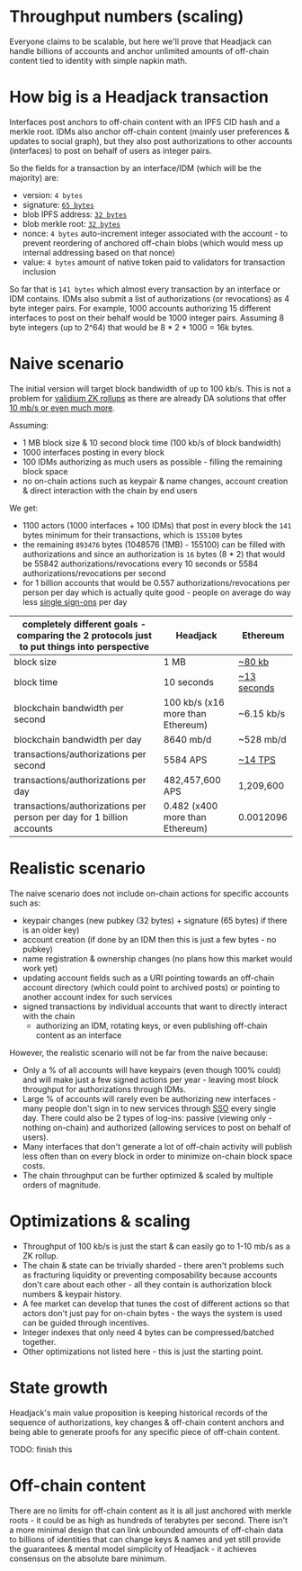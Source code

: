 # Throughput numbers (scaling)

Everyone claims to be scalable, but here we'll prove that Headjack can handle billions of accounts and anchor unlimited amounts of off-chain content tied to identity with simple napkin math.

<!-- We believe a credible path to billions and worldwide adoption is necessary as part of the story -->

# How big is a Headjack transaction

Interfaces post anchors to off-chain content with an IPFS CID hash and a merkle root. IDMs also anchor off-chain content (mainly user preferences & updates to social graph), but they also post authorizations to other accounts (interfaces) to post on behalf of users as integer pairs.

So the fields for a transaction by an interface/IDM (which will be the majority) are:
- version: `4 bytes`
- signature: [`65 bytes`](https://ethvigil.com/docs/eth_sign_example_code/#recovering-the-message-signer-in-the-smart-contract)
- blob IPFS address: [`32 bytes`](https://proto.school/anatomy-of-a-cid/01)
- blob merkle root: [`32 bytes`](https://www.mycryptopedia.com/merkle-tree-merkle-root-explained/)
- nonce: `4 bytes` auto-increment integer associated with the account - to prevent reordering of anchored off-chain blobs (which would mess up internal addressing based on that nonce)
- value: `4 bytes` amount of native token paid to validators for transaction inclusion

So far that is `141 bytes` which almost every transaction by an interface or IDM contains. IDMs also submit a list of authorizations (or revocations) as 4 byte integer pairs. For example, 1000 accounts authorizing 15 different interfaces to post on their behalf would be 1000 integer pairs. Assuming 8 byte integers (up to 2^64) that would be 8 * 2 * 1000 = 16k bytes.

# Naive scenario

The initial version will target block bandwidth of up to 100 kb/s. This is not a problem for [validium ZK rollups](https://twitter.com/eshita/status/1546911451125649408) as there are already DA solutions that offer [10 mb/s or even much more](https://twitter.com/apolynya/status/1517137629334056960).

Assuming:
- 1 MB block size & 10 second block time (100 kb/s of block bandwidth)
- 1000 interfaces posting in every block
- 100 IDMs authorizing as much users as possible - filling the remaining block space
- no on-chain actions such as keypair & name changes, account creation & direct interaction with the chain by end users

We get:
- 1100 actors (1000 interfaces + 100 IDMs) that post in every block the `141` bytes minimum for their transactions, which is `155100` bytes
- the remaining `893476` bytes (1048576 (1MB) - 155100) can be filled with authorizations and since an authorization is `16` bytes (8 * 2) that would be 55842 authorizations/revocations every 10 seconds or 5584 authorizations/revocations per second
- for 1 billion accounts that would be 0.557 authorizations/revocations per person per day which is actually quite good - people on average do way less [single sign-ons](https://en.wikipedia.org/wiki/Single_sign-on) per day

|completely different goals - comparing the 2 protocols just to put things into perspective                                                                       | Headjack                            | Ethereum                                                                      |
|-----------------------------------------------------------------------|-------------------------------------|-------------------------------------------------------------------------------|
| block size                                                            | 1 MB                                | [ ~80 kb ]( https://etherscan.io/chart/blocksize )                            |
| block time                                                            | 10 seconds                          | [ ~13 seconds ]( https://ycharts.com/indicators/ethereum_average_block_time ) |
| blockchain bandwidth per second                                                  | 100 kb/s (x16 more than Ethereum)   | ~6.15 kb/s                                                                    |
| blockchain bandwidth per day                                                     | 8640 mb/d                           | ~528 mb/d                                                                     |
| transactions/authorizations per second                                | 5584 APS                               | [ ~14 TPS ]( https://blockchair.com/ethereum/charts/transactions-per-second ) |
| transactions/authorizations per day                                   | 482,457,600 APS                          | 1,209,600                                                                       |
| transactions/authorizations per person per day for 1 billion accounts | 0.482 (x400 more than Ethereum) | 0.0012096                                                                     |

<!-- Ethereum
- transactions per block: ~180
- single transaction size on average including calldata: 300-700 bytes -->

# Realistic scenario

The naive scenario does not include on-chain actions for specific accounts such as:
- keypair changes (new pubkey (32 bytes) + signature (65 bytes) if there is an older key)
- account creation (if done by an IDM then this is just a few bytes - no pubkey)
- name registration & ownership changes (no plans how this market would work yet)
- updating account fields such as a URI pointing towards an off-chain account directory (which could point to archived posts) or pointing to another account index for such services
- signed transactions by individual accounts that want to directly interact with the chain
    - authorizing an IDM, rotating keys, or even publishing off-chain content as an interface

However, the realistic scenario will not be far from the naive because:
- Only a % of all accounts will have keypairs (even though 100% could) and will make just a few signed actions per year - leaving most block throughput for authorizations through IDMs.
- Large % of accounts will rarely even be authorizing new interfaces - many people don't sign in to new services through [SSO](https://en.wikipedia.org/wiki/Single_sign-on) every single day. There could also be 2 types of log-ins: passive (viewing only - nothing on-chain) and authorized (allowing services to post on behalf of users).
- Many interfaces that don't generate a lot of off-chain activity will publish less often than on every block in order to minimize on-chain block space costs.
- The chain throughput can be further optimized & scaled by multiple orders of magnitude.

# Optimizations & scaling

- Throughput of 100 kb/s is just the start & can easily go to 1-10 mb/s as a ZK rollup.
- The chain & state can be trivially sharded - there aren't problems such as fracturing liquidity or preventing composability because accounts don't care about each other - all they contain is authorization block numbers & keypair history.
- A fee market can develop that tunes the cost of different actions so that actors don't just pay for on-chain bytes - the ways the system is used can be guided through incentives.
- Integer indexes that only need 4 bytes can be compressed/batched together.
- Other optimizations not listed here - this is just the starting point.

# State growth

Headjack's main value proposition is keeping historical records of the sequence of authorizations, key changes & off-chain content anchors and being able to generate proofs for any specific piece of off-chain content.

TODO: finish this

<!-- 

The growth of the chain and the state will differ by a few things:


One difference between Headjack and financial blockchains is that they don't force historical records into the state whereas that is the main value proposition of Headjack.



This is a solution that is provably possible and better and can only get better in time with further innovation and scaling


The goal is to avoid congestion and provide enough bandwidth in a predictable way for web scale



This could be a concern when Headjack takes over the world - if blocks are 10 mb once every 10 seconds the chain would grow by 86 gb/day. However, 

The processing of the state machine is minimal - orders of magnitude less complexity & compute compared to generalized smart contract platforms

The state growth will be slower than the blockchain growth because:

- an on-chain authorization is a pair of integers while only 1 integer goes into the state


a tiny core on which we have consensus can be used to cryptographically anchor & link unlimited amounts of data - the entire web - a few terabytes (tiny is relative - compared to the data) of materialized blockchain state including the absolute bare minimum of historic.

- state doesn't need to store the merkle roots & IPFS hashes - merkle proofs can contain block numbers & block hashes -->


# Off-chain content

There are no limits for off-chain content as it is all just anchored with merkle roots - it could be as high as hundreds of terabytes per second. There isn't a more minimal design that can link unbounded amounts of off-chain data to billions of identities that can change keys & names and yet still provide the guarantees & mental model simplicity of Headjack - it achieves consensus on the absolute bare minimum.

<!-- validium

data availability guarantees don't need to be as strong as for finance - it won't be fatal to revert a few blocks of activity if data is unavailable -->
